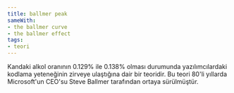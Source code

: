 ```yaml
---
title: ballmer peak
sameWith:
- the ballmer curve
- the ballmer effect
tags:
- teori
---
```


Kandaki alkol oranının 0.129% ile 0.138% olması durumunda yazılımcılardaki kodlama yeteneğinin zirveye ulaştığına dair bir teoridir. Bu teori 80'li yıllarda Microsoft'un CEO'su Steve Ballmer tarafından ortaya sürülmüştür.
